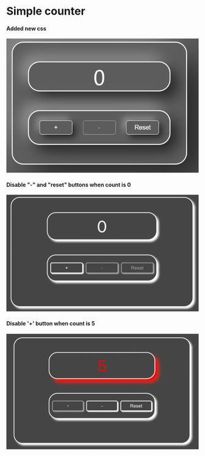 # Simple counter

#### Added new css
![img.png](img.png)

#### Disable "-" and "reset" buttons when count is 0

![img_4.png](src/images/img_4.png)

#### Disable '+' button when count is 5

![img_3.png](src/images/img_3.png)